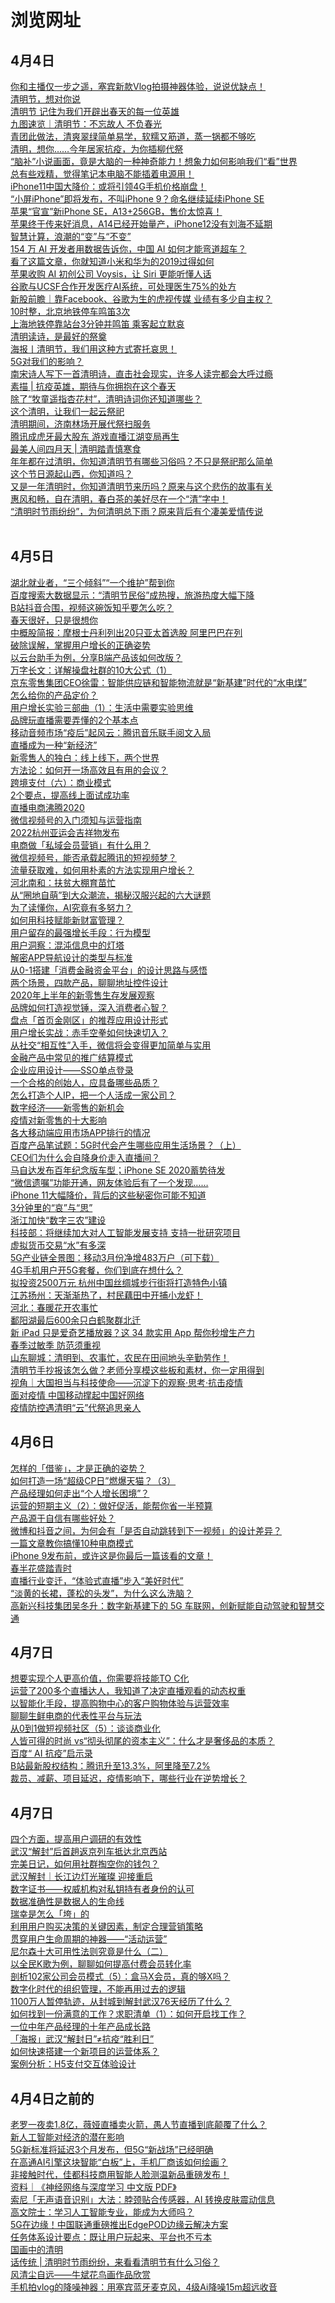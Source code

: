 # 浏览网址

## 4月4日
[你和主播仅一步之遥，塞宾新款Vlog拍摄神器体验，说说优缺点！](https://mbd.baidu.com/newspage/data/landingsuper?context=%7B%22nid%22%3A%22news_8934974895461860777%22%7D&n_type=0&p_from=1)<br>
[清明节，想对你说](https://m.gmw.cn/baijia/2020-04/04/1301117014.html)<br>
[清明节 记住为我们开辟出春天的每一位英雄](https://m.gmw.cn/baijia/2020-04/04/1301118041.html)<br>
[九图速览｜清明节：不忘故人 不负春光](https://mbd.baidu.com/newspage/data/landingsuper?context=%7B%22nid%22%3A%22news_9206234764937245660%22%7D&n_type=0&p_from=1)<br>
[青团此做法，清爽翠绿简单易学，软糯又筋道，蒸一锅都不够吃](https://mbd.baidu.com/newspage/data/landingsuper?context=%7B%22nid%22%3A%22news_9007645119384110666%22%7D&n_type=0&p_from=1)<br>
[清明，想你……今年居家抗疫，为你插柳代祭](https://mbd.baidu.com/newspage/data/landingsuper?context=%7B%22nid%22%3A%22news_9673029501840374752%22%7D&n_type=0&p_from=1)<br>
[“脑补”小说画面，竟是大脑的一种神奇能力！想象力如何影响我们“看”世界](https://wenhui.whb.cn/third/baidu/202004/04/338370.html)<br>
[总有些戏精，觉得笔记本电脑不能插着电源用！](https://mbd.baidu.com/newspage/data/landingsuper?context=%7B%22nid%22%3A%22news_9387753818241775621%22%7D&n_type=0&p_from=1)<br>
[iPhone11中国大降价：或将引领4G手机价格崩盘！](https://mbd.baidu.com/newspage/data/landingsuper?context=%7B%22nid%22%3A%22news_9403758520015269272%22%7D&n_type=0&p_from=1)<br>
[“小屏iPhone”即将发布，不叫iPhone 9？命名继续延续iPhone SE](https://mbd.baidu.com/newspage/data/landingsuper?context=%7B%22nid%22%3A%22news_8972325138029071235%22%7D&n_type=0&p_from=1)<br>
[苹果“官宣”新iPhone SE，A13+256GB，售价太惊喜！](https://mbd.baidu.com/newspage/data/landingsuper?context=%7B%22nid%22%3A%22news_8910701192040231442%22%7D&n_type=0&p_from=1)<br>
[苹果终于传来好消息，A14已经开始量产，iPhone12没有刘海不延期](https://mbd.baidu.com/newspage/data/landingsuper?context=%7B%22nid%22%3A%22news_9493551000418997493%22%7D&n_type=0&p_from=1)<br>
[智慧计算，浪潮的“变”与“不变”](https://mbd.baidu.com/newspage/data/landingsuper?context=%7B%22nid%22%3A%22news_10924377629857067440%22%7D&n_type=0&p_from=1)<br>
[154 万 AI 开发者用数据告诉你，中国 AI 如何才能弯道超车？](https://mbd.baidu.com/newspage/data/landingsuper?context=%7B%22nid%22%3A%22news_10373268471526069729%22%7D&n_type=0&p_from=1)<br>
[看了这篇文章，你就知道小米和华为的2019过得如何](https://mbd.baidu.com/newspage/data/landingsuper?context=%7B%22nid%22%3A%22news_8960627622835915432%22%7D&n_type=0&p_from=1)<br>
[苹果收购 AI 初创公司 Voysis，让 Siri 更能听懂人话](https://mbd.baidu.com/newspage/data/landingsuper?context=%7B%22nid%22%3A%22news_9362751714157009689%22%7D&n_type=0&p_from=1)<br>
[谷歌与UCSF合作开发医疗AI系统，可处理医生75%的处方](https://mbd.baidu.com/newspage/data/landingsuper?context=%7B%22nid%22%3A%22news_9554090514295161616%22%7D&n_type=0&p_from=1)<br>
[新股前瞻｜靠Facebook、谷歌为生的虎视传媒 业绩有多少自主权？](https://mbd.baidu.com/newspage/data/landingsuper?context=%7B%22nid%22%3A%22news_9275456778742155298%22%7D&n_type=0&p_from=1)<br>
[10时整，北京地铁停车鸣笛3次](https://mbd.baidu.com/newspage/data/landingsuper?context=%7B%22nid%22%3A%22news_9710011124510530196%22%7D&n_type=0&p_from=1)<br>
[上海地铁停靠站台3分钟并鸣笛 乘客起立默哀](https://mbd.baidu.com/newspage/data/landingsuper?context=%7B%22nid%22%3A%22news_9578211518722731656%22%7D&n_type=0&p_from=1)<br>
[清明读诗，是最好的祭奠](https://mbd.baidu.com/newspage/data/landingsuper?context=%7B%22nid%22%3A%22news_8528097039789414833%22%7D&n_type=0&p_from=1)<br>
[海报丨清明节，我们用这种方式寄托哀思！](https://mbd.baidu.com/newspage/data/landingsuper?context=%7B%22nid%22%3A%22news_8995024177584809617%22%7D&n_type=0&p_from=1)<br>
[5G对我们的影响？](https://mbd.baidu.com/newspage/data/landingsuper?context=%7B%22nid%22%3A%22news_9236181244058047118%22%7D&n_type=0&p_from=1)<br>
[南宋诗人写下一首清明诗，直击社会现实，许多人读完都会大呼过瘾](https://mbd.baidu.com/newspage/data/landingsuper?context=%7B%22nid%22%3A%22news_8897472679887394458%22%7D&n_type=0&p_from=1)<br>
[素描 | 抗疫英雄，期待与你拥抱在这个春天](https://m.gmw.cn/baijia/2020-04/04/1301118238.html)<br>
[除了“牧童遥指杏花村”，清明诗词你还知道哪些？](https://www.shobserver.com/baijiahao/html/233118.html)<br>
[这个清明，让我们一起云祭祀](https://m.gmw.cn/baijia/2020-04/04/1301117229.html)<br>
[清明期间，济南林场开展代祭扫服务](https://mbd.baidu.com/newspage/data/landingsuper?context=%7B%22nid%22%3A%22news_8743064542500890681%22%7D&n_type=0&p_from=1)<br>
[腾讯成虎牙最大股东 游戏直播江湖变局再生](https://mbd.baidu.com/newspage/data/landingsuper?context=%7B%22nid%22%3A%22news_8340199371697332061%22%7D&n_type=0&p_from=1)<br>
[最美人间四月天 | 清明踏青慎寒食](https://m.gmw.cn/baijia/2020-04/03/1301115896.html)<br>
[年年都在过清明，你知道清明节有哪些习俗吗？不只是祭祀那么简单](https://mbd.baidu.com/newspage/data/landingsuper?context=%7B%22nid%22%3A%22news_8611653249308890013%22%7D&n_type=0&p_from=1)<br>
[这个节日源起山西，你知道吗？](https://m.gmw.cn/baijia/2020-04/04/1301117267.html)<br>
[又是一年清明时，你知道清明节来历吗？原来与这个悲伤的故事有关](https://mbd.baidu.com/newspage/data/landingsuper?context=%7B%22nid%22%3A%22news_9454129196306173515%22%7D&n_type=0&p_from=1)<br>
[惠风和畅，自在清明，春白茶的美好尽在一个“清”字中！](https://mbd.baidu.com/newspage/data/landingsuper?context=%7B%22nid%22%3A%22news_8867537741398084929%22%7D&n_type=0&p_from=1)<br>
[“清明时节雨纷纷”，为何清明总下雨？原来背后有个凄美爱情传说](https://mbd.baidu.com/newspage/data/landingsuper?context=%7B%22nid%22%3A%22news_9360963324023704775%22%7D&n_type=0&p_from=1)<br>
[]()<br>
## 4月5日
[湖北就业者，“三个倾斜”“一个维护”帮到你](https://mbd.baidu.com/newspage/data/landingsuper?context=%7B%22nid%22%3A%22news_9418058793927815296%22%7D&n_type=0&p_from=1)<br>
[百度搜索大数据显示：“清明节民俗”成热搜，旅游热度大幅下降](https://mbd.baidu.com/newspage/data/landingsuper?context=%7B%22nid%22%3A%22news_10427274867728129131%22%7D&n_type=0&p_from=1)<br>
[B站抖音合围，视频这碗饭知乎要怎么吃？](https://mbd.baidu.com/newspage/data/landingsuper?context=%7B%22nid%22%3A%22news_10423016613809783553%22%7D&n_type=0&p_from=1)<br>
[春天很好，只是很想你](https://mbd.baidu.com/newspage/data/landingsuper?context=%7B%22nid%22%3A%22news_9432962231602143399%22%7D&n_type=0&p_from=1)<br>
[中概股简报：摩根士丹利列出20只亚太首选股 阿里巴巴在列](https://mbd.baidu.com/newspage/data/landingsuper?context=%7B%22nid%22%3A%22news_9615000043952518688%22%7D&n_type=0&p_from=1)<br>
[破除误解，掌握用户增长的正确姿势](https://mbd.baidu.com/newspage/data/landingsuper?context=%7B%22nid%22%3A%22news_9391775230469110582%22%7D&n_type=0&p_from=1)<br>
[以云台助手为例，分享B端产品该如何改版？](https://mbd.baidu.com/newspage/data/landingsuper?context=%7B%22nid%22%3A%22news_9918648025598079059%22%7D&n_type=0&p_from=1)<br>
[万字长文：详解操盘社群的10大公式（1）](https://mbd.baidu.com/newspage/data/landingsuper?context=%7B%22nid%22%3A%22news_9463487307218329963%22%7D&n_type=0&p_from=1)<br>
[京东零售集团CEO徐雷：智能供应链和智能物流就是“新基建”时代的“水电煤”](https://mbd.baidu.com/newspage/data/landingsuper?context=%7B%22nid%22%3A%22news_9006648472204726062%22%7D&n_type=0&p_from=1)<br>
[怎么给你的产品定价？](https://mbd.baidu.com/newspage/data/landingsuper?context=%7B%22nid%22%3A%22news_10221909597664195446%22%7D&n_type=0&p_from=1)<br>
[用户增长实验三部曲（1）：生活中需要实验思维](https://mbd.baidu.com/newspage/data/landingsuper?context=%7B%22nid%22%3A%22news_9788625149105103742%22%7D&n_type=0&p_from=1)<br>
[品牌玩直播需要弄懂的2个基本点](https://mbd.baidu.com/newspage/data/landingsuper?context=%7B%22nid%22%3A%22news_10011252588650118683%22%7D&n_type=0&p_from=1)<br>
[移动音频市场“疫后”起风云：腾讯音乐联手阅文入局](https://mbd.baidu.com/newspage/data/landingsuper?context=%7B%22nid%22%3A%22news_9226868664105830684%22%7D&n_type=0&p_from=1)<br>
[直播成为一种“新经济”](https://mbd.baidu.com/newspage/data/landingsuper?context=%7B%22nid%22%3A%22news_8896508210599836312%22%7D&n_type=0&p_from=1)<br>
[新零售人的独白：线上线下，两个世界](https://mbd.baidu.com/newspage/data/landingsuper?context=%7B%22nid%22%3A%22news_10762928477541032697%22%7D&n_type=0&p_from=1)<br>
[方法论：如何开一场高效且有用的会议？](https://mbd.baidu.com/newspage/data/landingsuper?context=%7B%22nid%22%3A%22news_9868031750147208912%22%7D&n_type=0&p_from=1)<br>
[跨境支付（六）：商业模式](https://mbd.baidu.com/newspage/data/landingsuper?context=%7B%22nid%22%3A%22news_9341053036798965517%22%7D&n_type=0&p_from=1)<br>
[2个要点，提高线上面试成功率](https://mbd.baidu.com/newspage/data/landingsuper?context=%7B%22nid%22%3A%22news_8844857895928216929%22%7D&n_type=0&p_from=1)<br>
[直播电商沸腾2020](https://mbd.baidu.com/newspage/data/landingsuper?context=%7B%22nid%22%3A%22news_9356024858952439392%22%7D&n_type=0&p_from=1)<br>
[微信视频号的入门须知与运营指南](https://mbd.baidu.com/newspage/data/landingsuper?context=%7B%22nid%22%3A%22news_10945093133175494709%22%7D&n_type=0&p_from=1)<br>
[2022杭州亚运会吉祥物发布](https://mbd.baidu.com/newspage/data/landingsuper?context=%7B%22nid%22%3A%22news_8897108389326249877%22%7D&n_type=0&p_from=1)<br>
[电商做「私域会员营销」有什么用？](https://mbd.baidu.com/newspage/data/landingsuper?context=%7B%22nid%22%3A%22news_9802795156918630937%22%7D&n_type=0&p_from=1)<br>
[微信视频号，能否承载起腾讯的短视频梦？](https://mbd.baidu.com/newspage/data/landingsuper?context=%7B%22nid%22%3A%22news_8927952967581660047%22%7D&n_type=0&p_from=1)<br>
[流量获取难，如何用朴素的方法实现用户增长？](https://mbd.baidu.com/newspage/data/landingsuper?context=%7B%22nid%22%3A%22news_9439020669624824505%22%7D&n_type=0&p_from=1)<br>
[河北南和：扶贫大棚育苗忙](https://mbd.baidu.com/newspage/data/landingsuper?context=%7B%22nid%22%3A%22news_9830269573198946584%22%7D&n_type=0&p_from=1)<br>
[从“圈地自萌”到大众潮流，揭秘汉服兴起的六大谜题](https://mbd.baidu.com/newspage/data/landingsuper?context=%7B%22nid%22%3A%22news_8896017227057482204%22%7D&n_type=0&p_from=1)<br>
[为了读懂你，AI究竟有多努力？](https://mbd.baidu.com/newspage/data/landingsuper?context=%7B%22nid%22%3A%22news_9104636944231343119%22%7D&n_type=0&p_from=1)<br>
[如何用科技赋能新财富管理？](https://mbd.baidu.com/newspage/data/landingsuper?context=%7B%22nid%22%3A%22news_9375904746572978916%22%7D&n_type=0&p_from=1)<br>
[用户留存的最强增长手段：行为模型](https://mbd.baidu.com/newspage/data/landingsuper?context=%7B%22nid%22%3A%22news_8689949695532723956%22%7D&n_type=0&p_from=1)<br>
[用户洞察：混沌信息中的灯塔](https://mbd.baidu.com/newspage/data/landingsuper?context=%7B%22nid%22%3A%22news_9201064131171338870%22%7D&n_type=0&p_from=1)<br>
[解密APP导航设计的类型与标准](https://mbd.baidu.com/newspage/data/landingsuper?context=%7B%22nid%22%3A%22news_9175119612437577895%22%7D&n_type=0&p_from=1)<br>
[从0-1搭建「消费金融资金平台」的设计思路与感悟](https://mbd.baidu.com/newspage/data/landingsuper?context=%7B%22nid%22%3A%22news_9339073817053142658%22%7D&n_type=0&p_from=1)<br>
[两个场景，四款产品，聊聊地址控件设计](https://mbd.baidu.com/newspage/data/landingsuper?context=%7B%22nid%22%3A%22news_9660286853583129119%22%7D&n_type=0&p_from=1)<br>
[2020年上半年的新零售生存发展观察](https://mbd.baidu.com/newspage/data/landingsuper?context=%7B%22nid%22%3A%22news_10061371176283906284%22%7D&n_type=0&p_from=1)<br>
[品牌如何打造视觉锤，深入消费者心智？](https://mbd.baidu.com/newspage/data/landingsuper?context=%7B%22nid%22%3A%22news_9427490645230611530%22%7D&n_type=0&p_from=1)<br>
[盘点「首页金刚区」的推荐应用设计形式](https://mbd.baidu.com/newspage/data/landingsuper?context=%7B%22nid%22%3A%22news_8982517323103268950%22%7D&n_type=0&p_from=1)<br>
[用户增长实战：赤手空拳如何快速切入？](https://mbd.baidu.com/newspage/data/landingsuper?context=%7B%22nid%22%3A%22news_9379589377466847498%22%7D&n_type=0&p_from=1)<br>
[从社交“相互性”入手，微信将会变得更加简单与实用](https://mbd.baidu.com/newspage/data/landingsuper?context=%7B%22nid%22%3A%22news_9284126350454015964%22%7D&n_type=0&p_from=1)<br>
[金融产品中常见的推广结算模式](https://mbd.baidu.com/newspage/data/landingsuper?context=%7B%22nid%22%3A%22news_9037259898140270604%22%7D&n_type=0&p_from=1)<br>
[企业应用设计——SSO单点登录](https://mbd.baidu.com/newspage/data/landingsuper?context=%7B%22nid%22%3A%22news_9606657211704686615%22%7D&n_type=0&p_from=1)<br>
[一个合格的创始人，应具备哪些品质？](https://mbd.baidu.com/newspage/data/landingsuper?context=%7B%22nid%22%3A%22news_8864877305562412139%22%7D&n_type=0&p_from=1)<br>
[怎么打造个人IP，把一个人活成一家公司？](https://mbd.baidu.com/newspage/data/landingsuper?context=%7B%22nid%22%3A%22news_9260490604473238359%22%7D&n_type=0&p_from=1)<br>
[数字经济——新零售的新机会](https://mbd.baidu.com/newspage/data/landingsuper?context=%7B%22nid%22%3A%22news_8622137436083059443%22%7D&n_type=0&p_from=1)<br>
[疫情对新零售的十大影响](https://mbd.baidu.com/newspage/data/landingsuper?context=%7B%22nid%22%3A%22news_9928304954761567360%22%7D&n_type=0&p_from=1)<br>
[各大移动端应用市场APP排行的情况](https://mbd.baidu.com/newspage/data/landingsuper?context=%7B%22nid%22%3A%22news_9115867158389052004%22%7D&n_type=0&p_from=1)<br>
[百度产品笔试题：5G时代会产生哪些应用生活场景？（上）](https://mbd.baidu.com/newspage/data/landingsuper?context=%7B%22nid%22%3A%22news_9195814336813055477%22%7D&n_type=0&p_from=1)<br>
[CEO们为什么会自降身价走入直播间？](https://mbd.baidu.com/newspage/data/landingsuper?context=%7B%22nid%22%3A%22news_9159587915412591850%22%7D&n_type=0&p_from=1)<br>
[马自达发布百年纪念版车型；iPhone SE 2020蓄势待发](https://mbd.baidu.com/newspage/data/landingsuper?context=%7B%22nid%22%3A%22news_10115607709643117278%22%7D&n_type=0&p_from=1)<br>
[“微信遗嘱”功能开通，网友体验后有了一个发现……](https://mbd.baidu.com/newspage/data/landingsuper?context=%7B%22nid%22%3A%22news_9743360746629341408%22%7D&n_type=0&p_from=1)<br>
[iPhone 11大幅降价，背后的这些秘密你可能不知道](https://mbd.baidu.com/newspage/data/landingsuper?context=%7B%22nid%22%3A%22news_9198744591087006132%22%7D&n_type=0&p_from=1)<br>
[3分钟里的“哀”与“思”](https://m.gmw.cn/baijia/2020-04/05/1301118557.html)<br>
[浙江加快“数字三农”建设](https://m.gmw.cn/baijia/2020-04/05/1301118854.html)<br>
[科技部：将继续加大对人工智能发展支持 支持一批研究项目](https://mbd.baidu.com/newspage/data/landingsuper?context=%7B%22nid%22%3A%22news_9186723432963069096%22%7D&n_type=0&p_from=1)<br>
[虚拟货币交易“水”有多深](https://mbd.baidu.com/newspage/data/landingsuper?context=%7B%22nid%22%3A%22news_9298100228554884384%22%7D&n_type=0&p_from=1)<br>
[5G产业链全景图：移动3月份净增483万户（可下载）](https://mbd.baidu.com/newspage/data/landingsuper?context=%7B%22nid%22%3A%22news_9069370860363747475%22%7D&n_type=0&p_from=1)<br>
[4G手机用户开5G套餐，你们到底在想什么？](https://mbd.baidu.com/newspage/data/landingsuper?context=%7B%22nid%22%3A%22news_9114420063710962957%22%7D&n_type=0&p_from=1)<br>
[拟投资2500万元 杭州中国丝绸城步行街将打造特色小镇](https://mbd.baidu.com/newspage/data/landingsuper?context=%7B%22nid%22%3A%22news_9690058677765664687%22%7D&n_type=0&p_from=1)<br>
[江苏扬州：天渐渐热了，村民藕田中开捕小龙虾！](https://mbd.baidu.com/newspage/data/landingsuper?context=%7B%22nid%22%3A%22news_9448418126757224894%22%7D&n_type=0&p_from=1)<br>
[河北：春暖花开农事忙](https://mbd.baidu.com/newspage/data/landingsuper?context=%7B%22nid%22%3A%22news_9122371134719609154%22%7D&n_type=0&p_from=1)<br>
[鄱阳湖最后600余只白鹤聚群北迁](https://mbd.baidu.com/newspage/data/landingsuper?context=%7B%22nid%22%3A%22news_9027294457288546936%22%7D&n_type=0&p_from=1)<br>
[新 iPad 只是爱奇艺播放器？这 34 款实用 App 帮你秒增生产力](https://mbd.baidu.com/newspage/data/landingsuper?context=%7B%22nid%22%3A%22news_9902694519913387542%22%7D&n_type=0&p_from=1)<br>
[春季过敏季 防范须重视](https://m.gmw.cn/baijia/2020-04/05/1301118994.html)<br>
[山东聊城：清明到、农事忙，农民在田间地头辛勤劳作！](https://mbd.baidu.com/newspage/data/landingsuper?context=%7B%22nid%22%3A%22news_9255549996034663801%22%7D&n_type=0&p_from=1)<br>
[清明节手抄报该怎么做？老师分享模这些板和素材，你一定用得到](https://mbd.baidu.com/newspage/data/landingsuper?context=%7B%22nid%22%3A%22news_9364833192654934005%22%7D&n_type=0&p_from=1)<br>
[视角｜大国担当与科技使命——沉淀下的观察·思考·抗击疫情](https://mbd.baidu.com/newspage/data/landingsuper?context=%7B%22nid%22%3A%22news_8924711602917548648%22%7D&n_type=0&p_from=1)<br>
[面对疫情 中国移动撑起中国好网络](https://mbd.baidu.com/newspage/data/landingsuper?context=%7B%22nid%22%3A%22news_9615283086670626197%22%7D&n_type=0&p_from=1)<br>
[疫情防控遇清明“云”代祭追思亲人](https://mbd.baidu.com/newspage/data/landingsuper?context=%7B%22nid%22%3A%22news_8819099546818085976%22%7D&n_type=0&p_from=1)<br>
## 4月6日
[怎样的「借鉴」，才是正确的姿势？](https://mbd.baidu.com/newspage/data/landingsuper?context=%7B%22nid%22%3A%22news_9922024789113185338%22%7D&n_type=0&p_from=1)<br>
[如何打造一场“超级CP日”燃爆天猫？（3）](https://mbd.baidu.com/newspage/data/landingsuper?context=%7B%22nid%22%3A%22news_10207815800035976218%22%7D&n_type=0&p_from=1)<br>
[产品经理如何走出“个人增长困境”？](https://mbd.baidu.com/newspage/data/landingsuper?context=%7B%22nid%22%3A%22news_9089236712005968593%22%7D&n_type=0&p_from=1)<br>
[运营的短期主义（2）：做好促活，能帮你省一半预算](https://mbd.baidu.com/newspage/data/landingsuper?context=%7B%22nid%22%3A%22news_9504705434202334676%22%7D&n_type=0&p_from=1)<br>
[产品源于自信有哪些好处？](https://mbd.baidu.com/newspage/data/landingsuper?context=%7B%22nid%22%3A%22news_9042361937016857583%22%7D&n_type=0&p_from=1)<br>
[微博和抖音之间，为何会有「是否自动跳转到下一视频」的设计差异？](https://mbd.baidu.com/newspage/data/landingsuper?context=%7B%22nid%22%3A%22news_9314477140721292687%22%7D&n_type=0&p_from=1)<br>
[一篇文章教你搞懂10种电商模式](https://mbd.baidu.com/newspage/data/landingsuper?context=%7B%22nid%22%3A%22news_9271351159185571106%22%7D&n_type=0&p_from=1)<br>
[iPhone 9发布前，或许这是你最后一篇该看的文章！](https://mbd.baidu.com/newspage/data/landingsuper?context=%7B%22nid%22%3A%22news_9820806398670078618%22%7D&n_type=0&p_from=1)<br>
[春半花盛踏青时](https://mbd.baidu.com/newspage/data/landingsuper?context=%7B%22nid%22%3A%22news_10084141503721361032%22%7D&n_type=0&p_from=1)<br>
[直播行业变迁，“体验式直播”步入“美好时代”](https://mbd.baidu.com/newspage/data/landingsuper?context=%7B%22nid%22%3A%22news_9393419043292446654%22%7D&n_type=0&p_from=1)<br>
[“淡黄的长裙，蓬松的头发”，为什么这么洗脑？](https://mbd.baidu.com/newspage/data/landingsuper?context=%7B%22nid%22%3A%22news_9432967093609566484%22%7D&n_type=0&p_from=1)<br>
[高新兴科技集团吴冬升：数字新基建下的 5G 车联网，创新赋能自动驾驶和智慧交通](https://mbd.baidu.com/newspage/data/landingsuper?context=%7B%22nid%22%3A%22news_9725824713087371479%22%7D&n_type=0&p_from=1)<br>
## 4月7日
[想要实现个人更高价值，你需要将技能TO C化](https://mbd.baidu.com/newspage/data/landingsuper?context=%7B%22nid%22%3A%22news_8621248365096279290%22%7D&n_type=0&p_from=1)<br>
[运营了200多个直播达人，我知道了决定直播观看的动态权重](https://mbd.baidu.com/newspage/data/landingsuper?context=%7B%22nid%22%3A%22news_9690604628147082699%22%7D&n_type=0&p_from=1)<br>
[以智能化手段，提高购物中心的客户购物体验与运营效率](https://mbd.baidu.com/newspage/data/landingsuper?context=%7B%22nid%22%3A%22news_9526716243986784869%22%7D&n_type=0&p_from=1)<br>
[聊聊生鲜电商的代表性平台与玩法](https://mbd.baidu.com/newspage/data/landingsuper?context=%7B%22nid%22%3A%22news_8913814562342645243%22%7D&n_type=0&p_from=1)<br>
[从0到1做短视频社区（5）：谈谈商业化](https://mbd.baidu.com/newspage/data/landingsuper?context=%7B%22nid%22%3A%22news_9558100772611382719%22%7D&n_type=0&p_from=1)<br>
[人皆可得的时尚 vs“彻头彻尾的资本主义”：什么才是奢侈品的本质？](https://mbd.baidu.com/newspage/data/landingsuper?context=%7B%22nid%22%3A%22news_9361215777976099279%22%7D&n_type=0&p_from=1)<br>
[百度“ AI 抗疫”启示录](https://mbd.baidu.com/newspage/data/landingsuper?context=%7B%22nid%22%3A%22news_10316222501101141821%22%7D&n_type=0&p_from=1)<br>
[B站最新股权结构：腾讯升至13.3%，阿里降至7.2%](https://mbd.baidu.com/newspage/data/landingsuper?context=%7B%22nid%22%3A%22news_10307351886137055662%22%7D&n_type=0&p_from=1)<br>
[裁员、减薪、项目延迟，疫情影响下，哪些行业在逆势增长？](https://mbd.baidu.com/newspage/data/landingsuper?context=%7B%22nid%22%3A%22news_9485228431776421047%22%7D&n_type=0&p_from=1)<br>
## 4月7日
[四个方面，提高用户调研的有效性](https://mbd.baidu.com/newspage/data/landingsuper?context=%7B%22nid%22%3A%22news_9819366987651246631%22%7D&n_type=0&p_from=1)<br>
[武汉“解封”后首趟返京列车抵达北京西站](https://mbd.baidu.com/newspage/data/landingsuper?context=%7B%22nid%22%3A%22news_8973726813417103530%22%7D&n_type=0&p_from=1)<br>
[完美日记，如何用社群掏空你的钱包？](https://mbd.baidu.com/newspage/data/landingsuper?context=%7B%22nid%22%3A%22news_9389764331096935275%22%7D&n_type=0&p_from=1)<br>
[武汉解封｜长江边灯光璀璨 迎接重启](https://mbd.baidu.com/newspage/data/landingsuper?context=%7B%22nid%22%3A%22news_9973516426235262444%22%7D&n_type=0&p_from=1)<br>
[数字证书——权威机构对私钥持有者身份的认可](https://mbd.baidu.com/newspage/data/landingsuper?context=%7B%22nid%22%3A%22news_9402999152592599522%22%7D&n_type=0&p_from=1)<br>
[数据准确性是数据人的生命线](https://mbd.baidu.com/newspage/data/landingsuper?context=%7B%22nid%22%3A%22news_9393066770085402438%22%7D&n_type=0&p_from=1)<br>
[瑞幸是怎么「垮」的](https://mbd.baidu.com/newspage/data/landingsuper?context=%7B%22nid%22%3A%22news_10412036774807403390%22%7D&n_type=0&p_from=1)<br>
[利用用户购买决策的关键因素，制定合理营销策略](https://mbd.baidu.com/newspage/data/landingsuper?context=%7B%22nid%22%3A%22news_9542895780842756207%22%7D&n_type=0&p_from=1)<br>
[贯穿用户生命周期的神器——“活动运营”](https://mbd.baidu.com/newspage/data/landingsuper?context=%7B%22nid%22%3A%22news_9447797461067151434%22%7D&n_type=0&p_from=1)<br>
[尼尔森十大可用性法则究竟是什么（二）](https://mbd.baidu.com/newspage/data/landingsuper?context=%7B%22nid%22%3A%22news_9332580603883765689%22%7D&n_type=0&p_from=1)<br>
[以全民K歌为例，聊聊如何提高付费会员转化率](https://mbd.baidu.com/newspage/data/landingsuper?context=%7B%22nid%22%3A%22news_8844822904821175404%22%7D&n_type=0&p_from=1)<br>
[剖析102家公司会员模式（5）：盒马X会员，真的够X吗？](https://mbd.baidu.com/newspage/data/landingsuper?context=%7B%22nid%22%3A%22news_8608174922694313067%22%7D&n_type=0&p_from=1)<br>
[数字化时代的组织管理，不能再用过去的逻辑](https://mbd.baidu.com/newspage/data/landingsuper?context=%7B%22nid%22%3A%22news_9281654317765038421%22%7D&n_type=0&p_from=1)<br>
[1100万人暂停轨迹，从封城到解封武汉76天经历了什么？](https://m.thepaper.cn/baijiahao_6874231)<br>
[如何找到一份满意的工作？求职清单（1）：如何开启找工作？](https://mbd.baidu.com/newspage/data/landingsuper?context=%7B%22nid%22%3A%22news_8665781304726831280%22%7D&n_type=0&p_from=1)<br>
[一位中年产品经理的十年产品成长路](https://mbd.baidu.com/newspage/data/landingsuper?context=%7B%22nid%22%3A%22news_9239003265123443636%22%7D&n_type=0&p_from=1)<br>
[「海报」武汉“解封日”≠抗疫“胜利日”](https://mbd.baidu.com/newspage/data/landingsuper?context=%7B%22nid%22%3A%22news_9647627385797607831%22%7D&n_type=0&p_from=1)<br>
[如何快速搭建一个新项目的运营体系？](https://mbd.baidu.com/newspage/data/landingsuper?context=%7B%22nid%22%3A%22news_9474805615617397626%22%7D&n_type=0&p_from=1)<br>
[案例分析：H5支付交互体验设计](https://mbd.baidu.com/newspage/data/landingsuper?context=%7B%22nid%22%3A%22news_9342505191089185402%22%7D&n_type=0&p_from=1)<br>
## 4月4日之前的
[老罗一夜卖1.8亿，薇娅直播卖火箭，愚人节直播到底颠覆了什么？](https://mbd.baidu.com/newspage/data/landingsuper?context=%7B%22nid%22%3A%22news_9411662930645960902%22%7D&n_type=0&p_from=1)<br>
[新人工智能对经济的潜在影响](https://m.gmw.cn/baijia/2020-04/03/33711962.html)<br>
[5G新标准将延迟3个月发布，但5G“新战场”已经明确](https://mbd.baidu.com/newspage/data/landingsuper?context=%7B%22nid%22%3A%22news_9703920779168505997%22%7D&n_type=0&p_from=1)<br>
[在高通AI引擎这块智能“白板”上，手机厂商该如何绘画？](https://mbd.baidu.com/newspage/data/landingsuper?context=%7B%22nid%22%3A%22news_9569433060989049352%22%7D&n_type=0&p_from=1)<br>
[非接触时代，佳都科技商用智能人脸测温新品重磅发布！](https://mbd.baidu.com/newspage/data/landingsuper?context=%7B%22nid%22%3A%22news_10166154269334776501%22%7D&n_type=0&p_from=1)<br>
[资料｜《神经网络与深度学习 中文版 PDF》](https://mbd.baidu.com/newspage/data/landingsuper?context=%7B%22nid%22%3A%22news_9690902900821956812%22%7D&n_type=0&p_from=1)<br>
[索尼「无声语音识别」大法：脖颈贴合传感器，AI 转换皮肤震动信息](https://mbd.baidu.com/newspage/data/landingsuper?context=%7B%22nid%22%3A%22news_9956816730067986666%22%7D&n_type=0&p_from=1)<br>
[高文院士：学习人工智能专业，能成为大师吗？](https://mbd.baidu.com/newspage/data/landingsuper?context=%7B%22nid%22%3A%22news_9779974763040265583%22%7D&n_type=0&p_from=1)<br>
[5G在边缘！中国联通重磅推出EdgePOD边缘云解决方案](https://mbd.baidu.com/newspage/data/landingsuper?context=%7B%22nid%22%3A%22news_9654249825979410531%22%7D&n_type=0&p_from=1)<br>
[任务体系设计要点：既让用户玩起来、平台也不亏本](https://mbd.baidu.com/newspage/data/landingsuper?context=%7B%22nid%22%3A%22news_10083162238282634998%22%7D&n_type=0&p_from=1)<br>
[国画中的清明](https://m.thepaper.cn/baijiahao_6844444)<br>
[话传统 | 清明时节雨纷纷，来看看清明节有什么习俗？](https://m.thepaper.cn/baijiahao_6845068)<br>
[风清尘自远——牛斌花鸟画作品欣赏](https://mbd.baidu.com/newspage/data/landingsuper?context=%7B%22nid%22%3A%22news_9975286029979149423%22%7D&n_type=0&p_from=1)<br>
[手机拍vlog的降噪神器：用塞宾蓝牙麦克风，4级Ai降噪15m超远收音](https://mbd.baidu.com/newspage/data/landingsuper?context=%7B%22nid%22%3A%22news_9852698265999216155%22%7D&n_type=0&p_from=1)<br>

